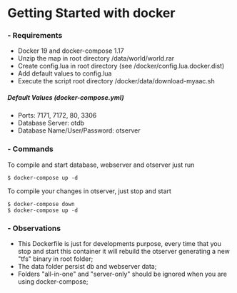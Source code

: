# Getting Started with docker
### - Requirements
-  Docker 19 and docker-compose 1.17
- Unzip the map in root directory /data/world/world.rar
- Create config.lua in root directory (see /docker/config.lua.docker.dist)
- Add default values to config.lua
- Execute the script root directory /docker/data/download-myaac.sh
##### Default Values (docker-compose.yml)
- Ports: 7171, 7172, 80, 3306
- Database Server: otdb
- Database Name/User/Password: otserver

### - Commands
To compile and start database, webserver and otserver just run
```
$ docker-compose up -d
```
To compile your changes in otserver, just stop and start
```
$ docker-compose down
$ docker-compose up -d
```

### - Observations
- This Dockerfile is just for developments purpose, every time that you stop and start this container it will rebuild the otserver generating a new "tfs" binary in root folder;
- The data folder persist db and webserver data;
- Folders "all-in-one" and "server-only" should be ignored when you are using docker-compose;
